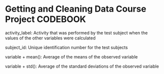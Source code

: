 
# Getting and Cleaning Data Course Project CODEBOOK

activity_label:
  Activity that was performed by the test subject when the values of the other variables were calculated
  
subject_id: 
  Unique identification number for the test subjects
  
variable + mean():
  Average of the means of the observed variable
  
variable + std():
  Average of the standard deviations of the observed variable 
